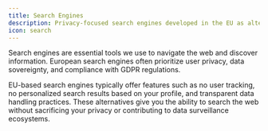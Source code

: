 ```yaml
---
title: Search Engines
description: Privacy-focused search engines developed in the EU as alternatives to popular search services.
icon: search
---
```


Search engines are essential tools we use to navigate the web and discover information. European search engines often prioritize user privacy, data sovereignty, and compliance with GDPR regulations.

EU-based search engines typically offer features such as no user tracking, no personalized search results based on your profile, and transparent data handling practices. These alternatives give you the ability to search the web without sacrificing your privacy or contributing to data surveillance ecosystems.